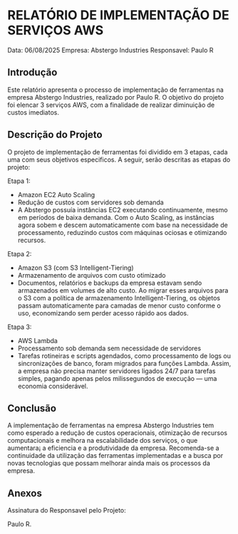 # RELATÓRIO DE IMPLEMENTAÇÃO DE SERVIÇOS AWS

Data: 06/08/2025
Empresa: Abstergo Industries 
Responsavel: Paulo R

## Introdução
Este relatório apresenta o processo de implementação de ferramentas na empresa Abstergo Industries, realizado por Paulo R. O objetivo do projeto foi elencar 3 serviços AWS, com a finalidade de realizar diminuição de custos imediatos.

## Descrição do Projeto
O projeto de implementação de ferramentas foi dividido em 3 etapas, cada uma com seus objetivos especificos. A seguir, serão descritas as etapas do projeto:

Etapa 1: 
- Amazon EC2 Auto Scaling
- Redução de custos com servidores sob demanda
- A Abstergo possuía instâncias EC2 executando continuamente, mesmo em períodos de baixa demanda. Com o Auto Scaling, as instâncias agora sobem e descem automaticamente com base na necessidade de processamento, reduzindo custos com máquinas ociosas e otimizando recursos.

Etapa 2: 
- Amazon S3 (com S3 Intelligent-Tiering)
- Armazenamento de arquivos com custo otimizado
- Documentos, relatórios e backups da empresa estavam sendo armazenados em volumes de alto custo. Ao migrar esses arquivos para o S3 com a política de armazenamento Intelligent-Tiering, os objetos passam automaticamente para camadas de menor custo conforme o uso, economizando sem perder acesso rápido aos dados.

Etapa 3: 
- AWS Lambda
- Processamento sob demanda sem necessidade de servidores
- Tarefas rotineiras e scripts agendados, como processamento de logs ou sincronizações de banco, foram migrados para funções Lambda. Assim, a empresa não precisa manter servidores ligados 24/7 para tarefas simples, pagando apenas pelos milissegundos de execução — uma economia considerável.



## Conclusão
A implementação de ferramentas na empresa Abstergo Industries tem como esperado a redução de custos operacionais, otimização de recursos computacionais e melhora na escalabilidade dos serviços, o que aumentara¡ a eficiencia e a produtividade da empresa. Recomenda-se a continuidade da utilização das ferramentas implementadas e a busca por novas tecnologias que possam melhorar ainda mais os processos da empresa.

## Anexos


Assinatura do Responsavel pelo Projeto:

Paulo R.
